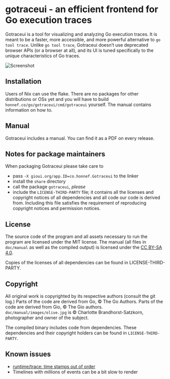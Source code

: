 # gotraceui - an efficient frontend for Go execution traces

Gotraceui is a tool for visualizing and analyzing Go execution traces. It is meant to be a faster, more accessible, and
more powerful alternative to `go tool trace`. Unlike `go tool trace`, Gotraceui doesn’t use deprecated browser APIs (or a
browser at all), and its UI is tuned specifically to the unique characteristics of Go traces.

![Screenshot](https://user-images.githubusercontent.com/39825/228830850-d0f324dd-10bc-47e9-99d4-0936cbb79492.png)

## Installation

Users of Nix can use the flake. There are no packages for other distributions or OSs yet and you will have to build
`honnef.co/go/gotraceui/cmd/gotraceui` yourself. The manual contains information on how to.

## Manual

Gotraceui includes a manual. You can find it as a PDF on every release.

## Notes for package maintainers

When packaging Gotraceui please take care to

- pass `-X gioui.org/app.ID=co.honnef.Gotraceui` to the linker
- install the `share` directory
- call the package `gotraceui`, _please_
- include the `LICENSE-THIRD-PARTY` file; it contains all the licenses and copyright notices of all dependencies and all
  code our code is derived from. Including this file satisfies the requirement of reproducing copyright notices and
  permission notices.

## License

The source code of the program and all assets necessary to run the program are licensed under the MIT license.
The manual (all files in `doc/manual` as well as the compiled output) is licensed under the [CC BY-SA 4.0](https://creativecommons.org/licenses/by-sa/4.0/).

Copies of the licenses of all dependencies can be found in LICENSE-THIRD-PARTY.

## Copyright

All original work is copyrighted by its respective authors (consult the git log.)
Parts of the code are derived from Go, © The Go Authors.
Parts of the code are derived from Gio, © The Gio authors.
`doc/manual/images/olive.jpg` is © Charlotte Brandhorst-Satzkorn, photographer and owner of the subject.

The compiled binary includes code from dependencies. These dependencies and their copyright holders can be found in `LICENSE-THIRD-PARTY`.

## Known issues

- [runtime/trace: time stamps out of order](https://github.com/golang/go/issues/16755)
- Timelines with millions of events can be a bit slow to render
